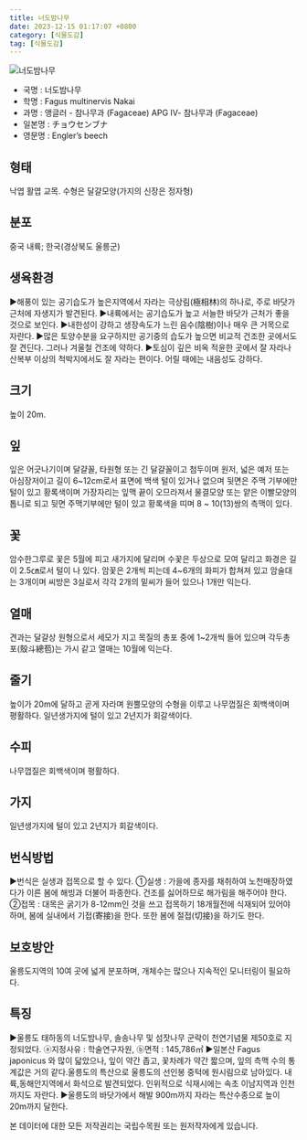 ```yaml
---
title: 너도밤나무
date: 2023-12-15 01:17:07 +0800
category: [식물도감]
tag: [식물도감]
---
```




![너도밤나무](/fileUpload/plants/basic/Fagaceae/Fagus/6469/6469_1_th2.JPG)
- 국명 : 너도밤나무
- 학명 : Fagus multinervis Nakai
- 과명 : 앵글러 - 참나무과 (Fagaceae) APG Ⅳ- 참나무과 (Fagaceae)
- 일본명 : チョウセンブナ
- 영문명 : Engler’s beech


## 형태
낙엽 활엽 교목.  수형은 달걀모양(가지의 신장은 정자형)
## 분포
중국 내륙; 한국(경상북도 울릉군) 
## 생육환경
▶해풍이 있는 공기습도가 높은지역에서 자라는 극상림(極相林)의 하나로, 주로 바닷가 근처에 자생지가 발견된다. ▶내륙에서는 공기습도가 높고 서늘한 바닷가 근처가 좋을 것으로 보인다.▶내한성이 강하고 생장속도가 느린 음수(陰樹)이나 매우 큰 거목으로 자란다.▶많은 토양수분을 요구하지만 공기중의 습도가 높으면 비교적 건조한 곳에서도 잘 견딘다. 그러나 겨울철 건조에 약하다.▶토심이 깊은 비옥 적윤한 곳에서 잘 자라나 산복부 이상의  척박지에서도 잘 자라는 편이다. 어릴 때에는 내음성도 강하다.
## 크기
높이 20m. 
## 잎
잎은 어긋나기이며 달걀꼴, 타원형 또는 긴 달걀꼴이고 첨두이며 원저, 넓은 예저 또는 아심장저이고 길이 6~12cm로서 표면에 백색 털이 있거나 없으며 뒷면은 주맥 기부에만 털이 있고 황록색이며 가장자리는 잎맥 끝이 오므라져서 물결모양 또는 얕은 이빨모양의 톱니로 되고 뒷면 주맥기부에만 털이 있고 황록색을 띠며 8 ~ 10(13)쌍의 측맥이 있다.
## 꽃
암수한그루로 꽃은 5월에 피고 새가지에 달리며 수꽃은 두상으로 모여 달리고 화경은 길이 2.5㎝로서 털이 나 있다. 암꽃은 2개씩 피는데 4~6개의 화피가 합쳐져 있고 암술대는 3개이며 씨방은 3실로서 각각 2개의 밑씨가 들어 있으나 1개만 익는다.
## 열매
견과는 달걀상 원형으로서 세모가 지고 목질의 총포 중에 1~2개씩 들어 있으며 각두총포(殼斗總苞)는 가시 같고 열매는 10월에 익는다.
## 줄기
높이가 20m에 달하고 곧게 자라며 원뿔모양의 수형을 이루고 나무껍질은 회백색이며 평활하다. 일년생가지에 털이 있고 2년지가 회갈색이다.
## 수피
나무껍질은 회백색이며 평활하다.
## 가지
일년생가지에 털이 있고 2년지가 회갈색이다.
## 번식방법
▶번식은 실생과 접목으로 할 수 있다. ①실생 : 가을에 종자를 채취하여 노천매장하였다가 이른 봄에  해빙과 더불어 파종한다. 건조를 싫어하므로 해가림을 해주어야 한다.②접목 : 대목은 굵기가 8-12mm인 것을 쓰고 접목하기 18개월전에 식재되어 있어야 하며, 봄에 실내에서 기접(寄接)을 한다. 또한 봄에 절접(切接)을 하기도 한다.
## 보호방안
울릉도지역의 10여 곳에 넓게 분포하며, 개체수는 많으나 지속적인 모니터링이 필요하다.
## 특징
▶울릉도 태하동의 너도밤나무, 솔송나무 및 섬잣나무 군락이 천연기념물 제50호로 지정되었다. ⓐ지정사유 : 학술연구자원, ⓑ면적 : 145,786㎡▶일본산 Fagus japonicus 와 많이 닯았으나, 잎이 약간 좁고, 꽃차례가 약간 짧으며, 잎의 측맥 수의 통계값은 거의 같다.울릉도의 특산으로 울릉도의 선인봉 중턱에 원시림으로 남아있다. 내륙,동해안지역에서 화석으로 발견되었다. 인위적으로 식재시에는 속초 이남지역과 인천까지도 자란다.▶울릉도의 바닷가에서 해발 900m까지 자라는 특산수종으로 높이 20m까지 달한다.






본 데이터에 대한 모든 저작권리는 국립수목원 또는 원저작자에게 있습니다.
